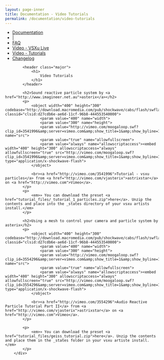 ```yaml
---
layout: page-inner
title: Documentation - Video Tutorials
permalink: /documentation/video-tutorials
---
```

<div id="main" class="alt">
    <section id="one">
        <div class="inner">
            <ul class="actions horizontal">
                <li>
                    <a href="/documentation" class="button">
                        Documentation
                    </a>
                </li>
                <li>|</li>
                <li>
                    <a href="/documentation/faq" class="button">
                        FAQ
                    </a>
                </li>
                <li>
                    <a href="/documentation/vsxu-live" class="button">
                        Video - VSXu Live
                    </a>
                </li>
                <li>
                    <a href="/documentation/video-tutorials" class="button special">
                        Video - Tutorials
                    </a>
                </li>
                <li>
                    <a href="/documentation/changelog" class="button">
                        Changelog
                    </a>
                </li>
            </ul>
            
            <header class="major">
                <h1>
                    Video Tutorials
                </h1>
            </header>
              
            <h2>Sound reactive particle system by <a href="http://www.imagineer.net.au">asterix</a></h2>
            <p>
                <object width="400" height="300" codebase="http://download.macromedia.com/pub/shockwave/cabs/flash/swflash.cab#version=6,0,40,0" classid="clsid:d27cdb6e-ae6d-11cf-96b8-444553540000">
                    <param value="400" name="width">
                    <param value="300" name="height">
                    <param value="http://vimeo.com/moogaloop.swf?clip_id=3541996&amp;server=vimeo.com&amp;show_title=1&amp;show_byline=1&amp;show_portrait=0&amp;color=&amp;fullscreen=1" name="src">
                    <param value="true" name="allowfullscreen">
                    <param value="always" name="allowscriptaccess"><embed width="400" height="300" allowscriptaccess="always" allowfullscreen="true" src="http://vimeo.com/moogaloop.swf?clip_id=3541996&amp;server=vimeo.com&amp;show_title=1&amp;show_byline=1&amp;show_portrait=0&amp;color=&amp;fullscreen=1" type="application/x-shockwave-flash">
                </object>
                
                <br><a href="http://vimeo.com/3541996">Tutorial - vsxu particles</a> from <a href="http://vimeo.com/vjasterix">astrixstar</a> on <a href="http://vimeo.com">Vimeo</a>.
            </p>
            <p>
                <em>» You can download the preset <a href="tutorial_files/_tutorial_1_particles.zip">here</a>. Unzip the contents and place into the _states directory of your vsxu artists install.</em>
            </p>
    
            <h2>Using a mesh to control your camera and particle system by asterix</h2>
            <p>
                <object width="400" height="300" codebase="http://download.macromedia.com/pub/shockwave/cabs/flash/swflash.cab#version=6,0,40,0" classid="clsid:d27cdb6e-ae6d-11cf-96b8-444553540000">
                    <param value="400" name="width">
                    <param value="300" name="height">
                    <param value="http://vimeo.com/moogaloop.swf?clip_id=3554296&amp;server=vimeo.com&amp;show_title=1&amp;show_byline=1&amp;show_portrait=0&amp;color=&amp;fullscreen=1" name="src">
                    <param value="true" name="allowfullscreen">
                    <param value="always" name="allowscriptaccess"><embed width="400" height="300" allowscriptaccess="always" allowfullscreen="true" src="http://vimeo.com/moogaloop.swf?clip_id=3554296&amp;server=vimeo.com&amp;show_title=1&amp;show_byline=1&amp;show_portrait=0&amp;color=&amp;fullscreen=1" type="application/x-shockwave-flash">
                </object>
                
                <br><a href="http://vimeo.com/3554296">Audio Reactive Particle Tutorial Part II</a> from <a href="http://vimeo.com/vjasterix">astrixstar</a> on <a href="http://vimeo.com">Vimeo</a>.
            </p>
            
            <p>
                <em>» You can download the preset <a href="tutorial_files/geiss_tutorial.zip">here</a>. Unzip the contents and place them in the _states folder in your vsxu artiste install.</em>
            </p>
        </div>
  </section>
</div>
